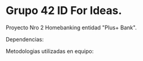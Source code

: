 # Grupo 42 ID For Ideas.

Proyecto Nro 2 Homebanking entidad "Plus+ Bank".



Dependencias:

Metodologias utilizadas en equipo:

